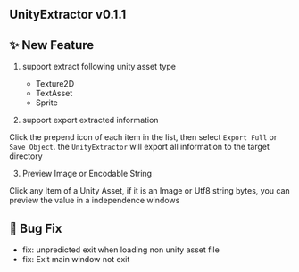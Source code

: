 ## UnityExtractor v0.1.1

## :sparkles: New Feature

1. support extract following unity asset type 
    - Texture2D
    - TextAsset
    - Sprite

2. support export extracted information

Click the prepend icon of each item in the list, 
then select `Export Full` or `Save Object`. 
the `UnityExtractor` will export all information to the target directory

3. Preview Image or Encodable String

Click any Item of a Unity Asset, if it is an Image or Utf8 string bytes, 
you can preview the value in a independence windows

## :bug: Bug Fix

- fix: unpredicted exit when loading non unity asset file
- fix: Exit main window not exit